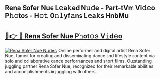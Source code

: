 ## Rena Sofer Nue L𝚎a𝚔ed N𝚞𝚍e - Part-tVm Vi𝚍𝚎o P𝚑𝚘tos - H𝚘𝚝 O𝚗𝚕yf𝚊ns L𝚎a𝚔s HnbMu

# <h2><a href="http://kfdunr.oniu.top/?m=Rena+Sofer+Nue">🔗👉 🔴 Rena Sofer Nue P𝚑ot𝚘𝚜 V𝚒d𝚎o</a></h2>

[![Rena Sofer Nue Nu𝚍e𝚜](https://i.imgur.com/0qMVB7G.gif)](http://kfdunr.oniu.top/?m=Rena+Sofer+Nue)
Online performer and digital artist Rena Sofer Nue, famed for creating and disseminating dance and lifestyle content via solo and collaborative dance performances and short films. Outstanding juggling partner Rena Sofer Nue, recognized for their remarkable abilities and accomplishments in juggling with others.  
